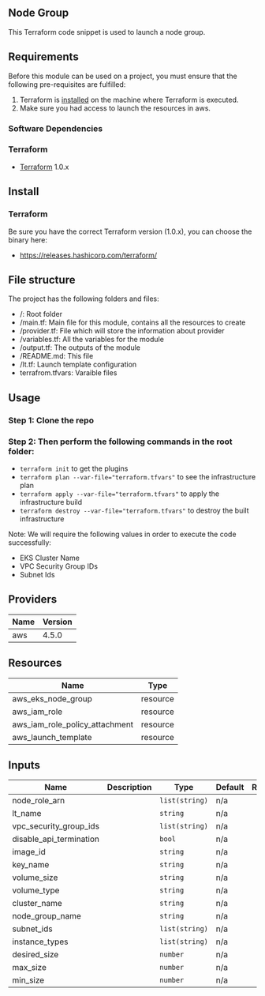 ## Node Group

This Terraform code snippet is used to launch a node group.

## Requirements

Before this module can be used on a project, you must ensure that the following pre-requisites are fulfilled:

1. Terraform is [installed](#software-dependencies) on the machine where Terraform is executed.
2. Make sure you had access to launch the resources in aws.


### Software Dependencies
### Terraform
- [Terraform](https://www.terraform.io/downloads.html) 1.0.x



## Install

### Terraform
Be sure you have the correct Terraform version (1.0.x), you can choose the binary here:
- https://releases.hashicorp.com/terraform/

## File structure
The project has the following folders and files:

- /: Root folder
- /main.tf: Main file for this module, contains all the resources to create
- /provider.tf: File which will store the information about provider
- /variables.tf: All the variables for the module
- /output.tf: The outputs of the module
- /README.md: This file
- /lt.tf: Launch template configuration
- terrafrom.tfvars: Varaible files
 
## Usage

### Step 1: Clone the repo
### Step 2: Then perform the following commands in the root folder:

- `terraform init` to get the plugins
- `terraform plan --var-file="terraform.tfvars"` to see the infrastructure plan
- `terraform apply --var-file="terraform.tfvars"` to apply the infrastructure build
- `terraform destroy --var-file="terraform.tfvars"` to destroy the built infrastructure

Note: We will require the following values in order to execute the code successfully: 
- EKS Cluster Name
- VPC Security Group IDs
- Subnet Ids

## Providers
| Name | Version |
|------|---------|
| aws  | 4.5.0 |

## Resources

| Name | Type |
|------|------|
| aws_eks_node_group  | resource |
| aws_iam_role | resource |
| aws_iam_role_policy_attachment | resource |
| aws_launch_template | resource |


## Inputs

| Name | Description | Type | Default | Required |
|------|-------------|------|---------|:--------:|
| node_role_arn |  | `list(string)` | n/a | yes |
| lt_name |  | `string` | n/a | yes |
| vpc_security_group_ids |  | `list(string)` | n/a | yes |
| disable_api_termination |  | `bool` | n/a | yes |
| image_id |  | `string` | n/a | yes |
| key_name |  | `string` | n/a | yes |
| volume_size |  | `string` | n/a | yes |
| volume_type |  | `string` | n/a | yes |
| cluster_name |  | `string` | n/a | yes |
| node_group_name |  | `string` | n/a | yes |
| subnet_ids |  | `list(string)` | n/a | yes |
| instance_types |  | `list(string)` | n/a | yes |
| desired_size |  | `number` | n/a | yes |
| max_size |  | `number` | n/a | yes |
| min_size |  | `number` | n/a | yes |
